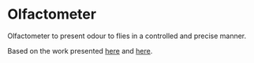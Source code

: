 # Olfactometer

Olfactometer to present odour to flies in a controlled and precise manner. 

Based on the work presented [here](https://www.pnas.org/content/111/47/16925) and [here](https://www.sciencedirect.com/science/article/pii/S2589004218300646).
